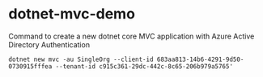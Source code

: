 # dotnet-mvc-demo

Command to create a new dotnet core MVC application with Azure Active Directory Authentication

```
dotnet new mvc -au SingleOrg --client-id 683aa813-14b6-4291-9d50-0730915fffea --tenant-id c915c361-29dc-442c-8c65-206b979a5765'
```
